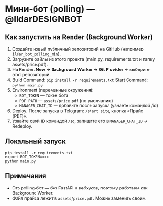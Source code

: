 
# Мини-бот (polling) — @ildarDESIGNBOT

## Как запустить на Render (Background Worker)
1) Создайте новый публичный репозиторий на GitHub (например `ildar_bot_polling_min`).
2) Загрузите файлы из этого проекта (main.py, requirements.txt и папку assets/price.pdf).
3) На Render: **New → Background Worker → Git Provider →** выберите этот репозиторий.
4) Build Command: `pip install -r requirements.txt`
   Start Command: `python main.py`
5) Environment (переменные окружения):
   - `BOT_TOKEN` — токен бота
   - `PDF_PATH` — `assets/price.pdf` (по умолчанию)
   - `MANAGER_CHAT_ID` — добавите после запуска (узнаете командой /id)
6) Deploy. После запуска в Telegram: `/start site`, кнопка «Прайс (PDF)».
7) Узнайте свой ID командой `/id`, запишите его в `MANAGER_CHAT_ID` → Redeploy.

## Локальный запуск
```
pip install -r requirements.txt
export BOT_TOKEN=xxx
python main.py
```

## Примечания
- Это polling-бот — без FastAPI и вебхуков, поэтому работаем как Background Worker.
- Файл прайса лежит в `assets/price.pdf`. Можно заменить своим.
